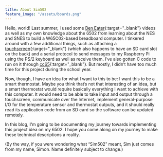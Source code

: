 ```yaml
---
title: About Sim502
feature_image: "/assets/boards.png"
---
```

Hello, world! Last summer, I used some [Ben Eater](https://eater.net){:target="_blank"} videos as well as my own knowledge about the 6502 from learning about the NES and SNES to build a W65C02-based breadboard computer. I tinkered around with a few additional things, such as attaching a [touchscreen](https://www.adafruit.com/product/1770){:target="_blank"} (which also happens to have an SD card slot on the back) and a serial protocol to send messages to my Raspberry Pi using the PS/2 keyboard as well as receive them. I’ve also gotten C code to run on it through [cc65](https://cc65.github.io/){:target="_blank"}. But mostly, I didn’t have too much time for this project during the school year.

Now, though, I have an idea for what I want to this to be: I want this to be a smart thermostat. Maybe you think that’s not that interesting of an idea, but a smart thermostat would require basically everything I want to achieve with this computer. It would need to be able to take input and output through a touchscreen, communicate over the Internet, implement general-purpose I/O for the temperature sensor and thermostat outputs, and it should really read its application code from an SD card so the software can be updated remotely.

In this blog, I'm going to be documenting my journey towards implementing this project idea on my 6502. I hope you come along on my journey to make these technical descriptions a reality.

(By the way, if you were wondering what “Sim502” meant, Sim just comes from my name, Simon. Name definitely subject to change.)
